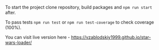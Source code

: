 To start the project clone repository, build packages and `npm run start` after.

To pass tests `npm run test` or `npm run test-coverage` to check coverage (100%).

You can visit live version here - https://vzablodskiy1999.github.io/star-wars-loader/

